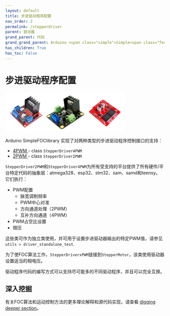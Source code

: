 ```yaml
---
layout: default
title: 步进驱动程序配置
nav_order: 2
permalink: /stepperdriver
parent: 驱动器
grand_parent: 代码
grand_grand_parent: Arduino <span class="simple">Simple<span class="foc">FOC</span>library</span>
has_children: True
has_toc: False
---
```


# 步进驱动程序配置

<div class="width60">
<img src="extras/Images/l298n.jpg" style="width:25%;display:inline"><img src="extras/Images/sd_m13.jpg" style="width:25%;display:inline"><img src="extras/Images/shield_monster.jpg" style="width:25%;display:inline">
</div>

Arduino <span class="simple">Simple<span class="foc">FOC</span>library</span> 实现了对两种类型的步进驱动程序控制接口的支持：<br>

- [4PWM <i class="fa fa-external-link"></i>](stepper_driver_4pwm) - class `StepperDriver4PWM`
- [2PWM <i class="fa fa-external-link"></i>](stepper_driver_2pwm) - class `StepperDriver2PWM`

`StepperDriver2PWM`和`StepperDriver4PWM`为所有受支持的平台提供了所有硬件/平台特定代码的抽象层：atmega328、esp32、stm32、sam、samd和teensy。
它们执行：

- PWM配置
    - 脉宽调制频率
    - PWM中心对准
    - 方向通道处理（2PWM）
    - 互补方向通道（4PWM）
- PWM占空比设置
- 限压

这些类可作为独立类使用，并可用于设置步进驱动器输出的特定PWM值，请参见`utils > driver_standalone_test`.

为了使FOC算法工作，`StepperDriverxPWM`链接到`StepperMotor`，该类使用驱动器设置适当的相电压。

驱动程序代码的编写方式可以支持尽可能多的不同驱动程序，并且可以完全互换。

## 深入挖掘
有关FOC算法和运动控制方法的更多理论解释和源代码实现，请查看 [digging deeper section](digging_deeper)。

